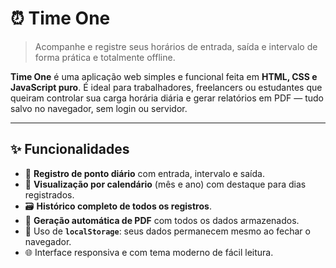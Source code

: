 # ⏰ Time One

> Acompanhe e registre seus horários de entrada, saída e intervalo de forma prática e totalmente offline.

**Time One** é uma aplicação web simples e funcional feita em **HTML, CSS e JavaScript puro**. É ideal para trabalhadores, freelancers ou estudantes que queiram controlar sua carga horária diária e gerar relatórios em PDF — tudo salvo no navegador, sem login ou servidor.

---

## ✨ Funcionalidades

- 📅 **Registro de ponto diário** com entrada, intervalo e saída.
- 📆 **Visualização por calendário** (mês e ano) com destaque para dias registrados.
- 🗃️ **Histórico completo de todos os registros**.
- 🧾 **Geração automática de PDF** com todos os dados armazenados.
- 💾 Uso de **`localStorage`**: seus dados permanecem mesmo ao fechar o navegador.
- 🌐 Interface responsiva e com tema moderno de fácil leitura.
